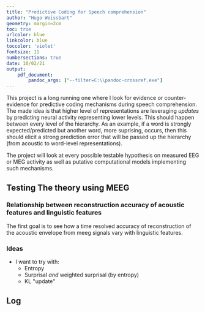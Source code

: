 ```yaml
---
title: "Predictive Coding for Speech comprehension"
author: "Hugo Weissbart"
geometry: margin=2cm
toc: true
urlcolor: blue
linkcolor: blue
toccolor: 'violet'
fontsize: 11
numbersections: true
date: 10/02/21
output: 
    pdf_document:
        pandoc_args: ["--filter=C:\\pandoc-crossref.exe"]
---
```


This project is a long running one where I look for evidence or counter-evidence for predictive coding mechanisms during speech comprehension. The made idea is that higher level of representations are
leveraging _updates_ by predicting neural activity representing lower levels. This should happen between every level of the hierarchy. As an example, if a word is strongly expected/predicted but another word, more suprising, occurs, then this should elicit a strong prediction error that will be passed up the hierarchy (from acoustic to word-level representations).

The project will look at every possible testable hypothesis on measured EEG or MEG activity as well as putative computational models implementing such mechanisms.

## Testing The theory using MEEG

### Relationship between reconstruction accuracy of acoustic features and linguistic features

The first goal is to see how a time resolved accuracy of reconstruction of the acoustic envelope from meeg signals vary with linguistic features.

### Ideas

- I want to try with:
  - Entropy
  - Surprisal _and_ weighted surprisal (by entropy)
  - KL "update"

## Log


